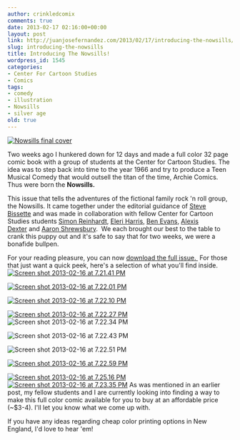 ```yaml
---
author: crinkledcomix
comments: true
date: 2013-02-17 02:16:00+00:00
layout: post
link: http://juanjosefernandez.com/2013/02/17/introducing-the-nowsills/
slug: introducing-the-nowsills
title: Introducing The Nowsills!
wordpress_id: 1545
categories:
- Center For Cartoon Studies
- Comics
tags:
- comedy
- illustration
- Nowsills
- silver age
old: true
---
```


[![Nowsills final cover](http://fernandezjuanjose.files.wordpress.com/2013/02/nowsills-final-cover.png)](http://fernandezjuanjose.files.wordpress.com/2013/02/nowsills-final-cover.png)


Two weeks ago I hunkered down for 12 days and made a full color 32 page comic book with a group of students at the Center for Cartoon Studies. The idea was to step back into time to the year 1966 and try to produce a Teen Musical Comedy that would outsell the titan of the time, Archie Comics. Thus were born the **Nowsills.**


This issue that tells the adventures of the fictional family rock 'n roll group, the Nowsills. It came together under the editorial guidance of [Steve Bissette](http://srbissette.com/) and was made in collaboration with fellow Center for Cartoon Studies students [Simon Reinhardt](http://simonmreinhardt.tumblr.com/comics), [Eleri Harris,](http://elerimai.com/) [Ben Evans](http://benkevans.tumblr.com/), [Alexis Dexter](http://lexxidexter.tumblr.com/) and [Aaron Shrewsbury](http://www.comicartfans.com/gallerydetail.asp?gcat=29924).  We each brought our best to the table to crank this puppy out and it's safe to say that for two weeks, we were a bonafide bullpen.

For your reading pleasure, you can now [download the full issue. ](http://fernandezjuanjose.files.wordpress.com/2013/02/nowsills_for_web.pdf) For those that just want a quick peek, here's a selection of what you'll find inside.
[![Screen shot 2013-02-16 at 7.21.41 PM](http://fernandezjuanjose.files.wordpress.com/2013/02/screen-shot-2013-02-16-at-7-21-41-pm.png)](http://fernandezjuanjose.files.wordpress.com/2013/02/screen-shot-2013-02-16-at-7-21-41-pm.png)

[![Screen shot 2013-02-16 at 7.22.01 PM](http://fernandezjuanjose.files.wordpress.com/2013/02/screen-shot-2013-02-16-at-7-22-01-pm.png)](http://fernandezjuanjose.files.wordpress.com/2013/02/screen-shot-2013-02-16-at-7-22-01-pm.png)

[![Screen shot 2013-02-16 at 7.22.10 PM](http://fernandezjuanjose.files.wordpress.com/2013/02/screen-shot-2013-02-16-at-7-22-10-pm.png)](http://fernandezjuanjose.files.wordpress.com/2013/02/screen-shot-2013-02-16-at-7-22-10-pm.png)

[![Screen shot 2013-02-16 at 7.22.27 PM](http://fernandezjuanjose.files.wordpress.com/2013/02/screen-shot-2013-02-16-at-7-22-27-pm.png)](http://fernandezjuanjose.files.wordpress.com/2013/02/screen-shot-2013-02-16-at-7-22-27-pm.png)
![Screen shot 2013-02-16 at 7.22.34 PM](http://fernandezjuanjose.files.wordpress.com/2013/02/screen-shot-2013-02-16-at-7-22-34-pm.png)


![Screen shot 2013-02-16 at 7.22.43 PM](http://fernandezjuanjose.files.wordpress.com/2013/02/screen-shot-2013-02-16-at-7-22-43-pm.png)


![Screen shot 2013-02-16 at 7.22.51 PM](http://fernandezjuanjose.files.wordpress.com/2013/02/screen-shot-2013-02-16-at-7-22-51-pm.png)

[![Screen shot 2013-02-16 at 7.22.59 PM](http://fernandezjuanjose.files.wordpress.com/2013/02/screen-shot-2013-02-16-at-7-22-59-pm.png)](http://fernandezjuanjose.files.wordpress.com/2013/02/screen-shot-2013-02-16-at-7-22-59-pm.png)

[![Screen shot 2013-02-16 at 7.25.16 PM](http://fernandezjuanjose.files.wordpress.com/2013/02/screen-shot-2013-02-16-at-7-25-16-pm.png)](http://fernandezjuanjose.files.wordpress.com/2013/02/screen-shot-2013-02-16-at-7-25-16-pm.png)[![Screen shot 2013-02-16 at 7.23.35 PM](http://fernandezjuanjose.files.wordpress.com/2013/02/screen-shot-2013-02-16-at-7-23-35-pm.png)](http://fernandezjuanjose.files.wordpress.com/2013/02/screen-shot-2013-02-16-at-7-23-35-pm.png) As was mentioned in an earlier post, my fellow students and I are currently looking into finding a way to make this full color comic available for you to buy at an affordable price (~$3-4). I'll let you know what we come up with.

If you have any ideas regarding cheap color printing options in New England, I'd love to hear 'em!
